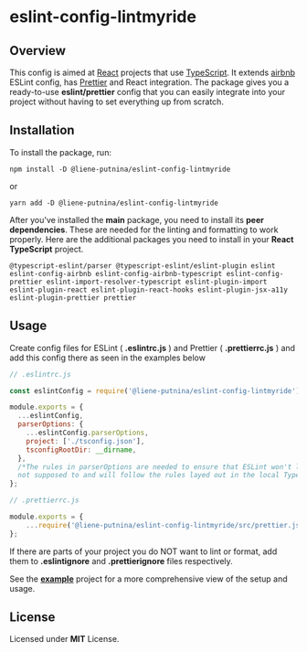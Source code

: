 # eslint-config-lintmyride

## Overview

This config is aimed at [React](https://reactjs.org/) projects that use [TypeScript](https://typescript-eslint.io/). It extends [airbnb](https://www.npmjs.com/package/eslint-prettier-config-airbnb)  ESLint config, has [Prettier](https://prettier.io/) and React integration. The package gives you a ready-to-use **eslint/prettier** config that you can easily integrate into your project without having to set everything up from scratch.

## Installation

To install the package, run:

```shell
npm install -D @liene-putnina/eslint-config-lintmyride
```

or

```shell
yarn add -D @liene-putnina/eslint-config-lintmyride
```

After you've installed the **main** package, you need to install its **peer dependencies**. These are needed for the linting and formatting to work properly. Here are the additional packages you need to install in your **React** **TypeScript** project.

```shell
@typescript-eslint/parser @typescript-eslint/eslint-plugin eslint eslint-config-airbnb eslint-config-airbnb-typescript eslint-config-prettier eslint-import-resolver-typescript eslint-plugin-import eslint-plugin-react eslint-plugin-react-hooks eslint-plugin-jsx-a11y eslint-plugin-prettier prettier
```

## Usage

Create config files for ESLint ( **.eslintrc.js** ) and Prettier ( **.prettierrc.js** ) and add this config there as seen in the examples below

```js
// .eslintrc.js

const eslintConfig = require('@liene-putnina/eslint-config-lintmyride');

module.exports = {
  ...eslintConfig,
  parserOptions: {
    ...eslintConfig.parserOptions,
    project: ['./tsconfig.json'],
    tsconfigRootDir: __dirname,
  },
  /*The rules in parserOptions are needed to ensure that ESLint won't lint the files it's
  not supposed to and will follow the rules layed out in the local TypeScript config */
};
```

```js
// .prettierrc.js

module.exports = {
    ...require('@liene-putnina/eslint-config-lintmyride/src/prettier.js'),
};
```

If there are parts of your project you do NOT want to lint or format, add them to **.eslintignore** and **.prettierignore** files respectively.

See the [**example**](https://github.com/lienputnina/eslint-config-lintmyride/tree/main/example) project for a more comprehensive view of the setup and usage.

## License

Licensed under **MIT** License.

